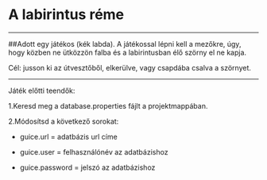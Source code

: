 # A labirintus réme

- - -

##Adott egy játékos (kék labda). A játékossal lépni kell a mezőkre, úgy, hogy közben ne ütközzön falba és a labirintusban élő szörny el ne kapja.

Cél: jusson ki az útvesztőből, elkerülve, vagy csapdába csalva a szörnyet.

- - -

Játék előtti teendők:

1.Keresd meg a database.properties fájlt a projektmappában.

2.Módosítsd a következő sorokat:

* guice.url = adatbázis url címe

* guice.user = felhasználónév az adatbázishoz

* guice.password = jelszó az adatbázishoz
